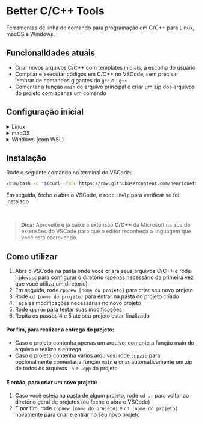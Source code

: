 # Better C/C++ Tools 

Ferramentas de linha de comando para programação em C/C++ para Linux, macOS e Windows.

## Funcionalidades atuais

- Criar novos arquivos C/C++ com templates iniciais, à escolha do usuário
- Compilar e executar códigos em C/C++ no VSCode, sem precisar lembrar de comandos gigantes do `gcc` ou `g++`
- Comentar a função `main` do arquivo principal e criar um zip dos arquivos do projeto com apenas um comando

## Configuração inicial

<details>
<summary>Linux</summary>
<p>

1. Instale o compilador GCC com o comando `sudo apt update && sudo apt install build-essential`

</p>
</details>

<details>
<summary>macOS</summary>
<p>

1. Dentro do **Terminal.app**, altere o shell para zsh utilizando o comando `chsh -s /bin/zsh`
2. Feche e abra o terminal
3. Baixe o Xcode Command Line Tools com o comando `xcode-select --install`
4. Defina o **zsh** como o terminal padrão do VSCode ([siga estes passos](https://stackoverflow.com/a/45899693) caso tenha dúvidas de como fazer isso)
5. Feche e abra o VSCode

</p>
</details>

<details>
<summary>Windows (com WSL)</summary>
<p>

1. Abra o Powershell como administrador (selecionando a opção com o botão direito)
2. Apertando o botão direito, cole e rode o comando `dism.exe /online /enable-feature /featurename:Microsoft-Windows-Subsystem-Linux /all /norestart` (conforme escrito no [site oficial da Microsoft sobre a instalação do WSL](https://docs.microsoft.com/pt-br/windows/wsl/install-win10))
3. Abra a Microsoft Store e instale uma distribuição de Linux qualquer (Debian, por exemplo)
4. Reinicie a máquina para que as alterações surtam efeito
5. Pesquisando no menu Iniciar, abra a distribuição instalada, espere a instalação final e siga os passos descritos na janela (Obs.: quando forem pedidos usuário e senha, pode usar o mesmo usuário do seu computador e usar uma senha qualquer – mas lembre-se que você precisará de tal senha mais pra frente)
6. Em seguida, ainda na mesma janela, instale comandos básicos do Linux com `sudo apt update && sudo apt install curl build-essential zip dos2unix` (inserindo a mesma senha definida no passo anterior)
7. Após o processo ser finalizado, abra o VSCode e defina o **wsl** como o terminal padrão do editor (caso tenha dúvidas de como fazer isso, [siga estes passos](https://stackoverflow.com/a/45899693))
8. Feche e abra o VSCode (se, ao abrir, aparecerem mensagens no canto inferior direito, aceite-as e repita os passos 7 e 8)

</p>
</details>

## Instalação

Rode o seguinte comando no terminal do VSCode:
```bash
/bin/bash -c "$(curl -fsSL https://raw.githubusercontent.com/henriquefalconer/better-c-cpp-tools/main/install.sh)"
```
Em seguida, feche e abra o VSCode, e rode `chelp` para verificar se foi instalado

<br/>

> **Dica:** Aproveite e já baixe a extensão **C/C++** da Microsoft na aba de extensões do VSCode para que o editor reconheça a linguagem que você está escrevendo.

## Como utilizar

1. Abra o VSCode na pasta onde você criará seus arquivos C/C++ e rode `hidevscc` para configurar o diretório (apenas necessário da primeira vez que você utiliza um diretório)
2. Em seguida, rode `cppnew [nome do projeto]` para criar seu novo projeto
3. Rode `cd [nome do projeto]` para entrar na pasta do projeto criado
4. Faça as modificações necessárias no novo projeto
5. Rode `cpprun` para testar suas modificações
6. Repita os passos 4 e 5 até seu projeto estar finalizado

#### Por fim, para realizar a entrega do projeto:

- Caso o projeto contenha apenas um arquivo: comente a função main do arquivo e realize a entrega
- Caso o projeto contenha vários arquivos: rode `cppzip` para opcionalmente comentar a função `main` e criar automaticamente um zip de todos os arquivos `.h` e `.cpp` do projeto

#### E então, para criar um novo projeto:

1. Caso você esteja na pasta de algum projeto, rode `cd ..` para voltar ao diretório geral de projetos (ou feche e abra o VSCode)
2. E por fim, rode `cppnew [nome do projeto]` e `cd [nome do projeto]` novamente para criar e entrar no seu novo projeto
